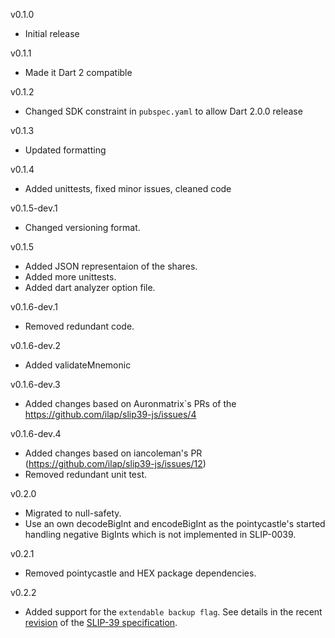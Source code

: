 v0.1.0
* Initial release

v0.1.1
* Made it Dart 2 compatible

v0.1.2
* Changed SDK constraint in `pubspec.yaml` to allow Dart 2.0.0 release

v0.1.3
* Updated formatting

v0.1.4
* Added unittests, fixed minor issues, cleaned code

v0.1.5-dev.1
* Changed versioning format.

v0.1.5
* Added JSON representaion of the shares.
* Added more unittests.
* Added dart analyzer option file.

v0.1.6-dev.1
* Removed redundant code.

v0.1.6-dev.2
* Added validateMnemonic

v0.1.6-dev.3
* Added changes based on Auronmatrix`s PRs of the https://github.com/ilap/slip39-js/issues/4

v0.1.6-dev.4
* Added changes based on iancoleman's PR (https://github.com/ilap/slip39-js/issues/12)
* Removed redundant unit test.

v0.2.0
* Migrated to null-safety.
* Use an own decodeBigInt and encodeBigInt as the pointycastle's started handling negative BigInts which is not implemented in SLIP-0039.

v0.2.1
* Removed pointycastle and HEX package dependencies.

v0.2.2
* Added support for the `extendable backup flag`. See details in the recent [revision](https://github.com/satoshilabs/slips/commit/8d060706b549af6443e04f55605b71f65c981663?short_path=ee22765#diff-ee22765e198171085aada68244108cf54a020b79e69e67440854e27a4a927f04) of the [SLIP-39 specification](https://github.com/satoshilabs/slips/blob/master/slip-0039.md).